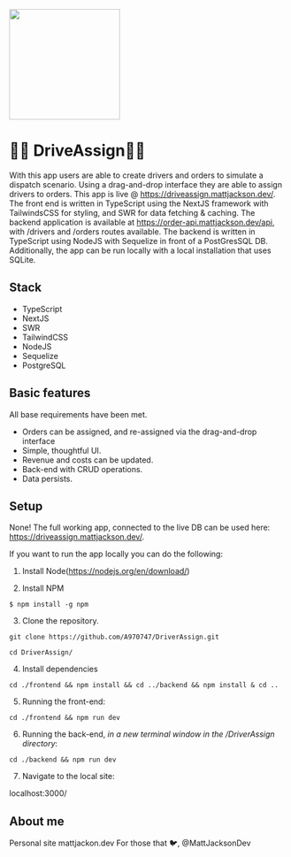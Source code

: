 <img src="https://images.unsplash.com/photo-1565891741441-64926e441838?ixid=MnwxMjA3fDB8MHxwaG90by1wYWdlfHx8fGVufDB8fHx8&ixlib=rb-1.2.1&auto=format&fit=crop&w=1471&q=80" height="200" width="200" />

# :truck::truck: DriveAssign:truck::truck:

With this app users are able to create drivers and orders to simulate a dispatch scenario. Using a drag-and-drop interface they are able to assign drivers to orders.
This app is live @ https://driveassign.mattjackson.dev/. The front end is written in TypeScript using the NextJS framework with TailwindsCSS for styling, and SWR for data fetching & caching. The backend application is available at https://order-api.mattjackson.dev/api, with /drivers and /orders routes available. The backend is written in TypeScript using NodeJS with Sequelize in front of a PostGresSQL DB. Additionally, the app can be run locally with a
local installation that uses SQLite.

## Stack

 - TypeScript
 - NextJS
 - SWR
 - TailwindCSS
 - NodeJS
 - Sequelize
 - PostgreSQL

## Basic features

All base requirements have been met.

 - Orders can be assigned, and re-assigned via the drag-and-drop interface
 - Simple, thoughtful UI.
 - Revenue and costs can be updated.
 - Back-end with CRUD operations.
 - Data persists.

## Setup

None! The full working app, connected to the live DB can be used here: https://driveassign.mattjackson.dev/.

If you want to run the app locally you can do the following:

1. Install Node(https://nodejs.org/en/download/)

2. Install NPM

```
$ npm install -g npm
```

3. Clone the repository.

```
git clone https://github.com/A970747/DriverAssign.git
```
```
cd DriverAssign/
```

4. Install dependencies 

```
cd ./frontend && npm install && cd ../backend && npm install & cd ..
```

5. Running the front-end:

```
cd ./frontend && npm run dev
```

6. Running the back-end, _in a new terminal window in the /DriverAssign directory_:

```
cd ./backend && npm run dev
```

7. Navigate to the local site:

localhost:3000/

## About me

Personal site mattjackon.dev
For those that :bird:, @MattJacksonDev



